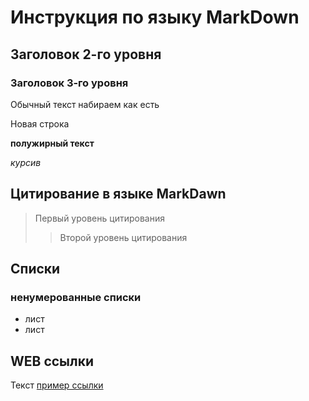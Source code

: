 # Инструкция по языку MarkDown

## Заголовок 2-го уровня
### Заголовок 3-го уровня

Обычный текст набираем как есть

Новая строка 

**полужирный текст**

*курсив*

## Цитирование в языке MarkDawn
> Первый уровень цитирования
>> Второй уровень цитирования

## Списки

### ненумерованные списки
* лист
* лист

## WEB ссылки
Текст [пример ссылки](http.exampl.com)


